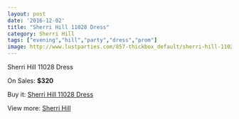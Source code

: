 ```yaml
---
layout: post
date: '2016-12-02'
title: "Sherri Hill 11028 Dress"
category: Sherri Hill
tags: ["evening","hill","party","dress","prom"]
image: http://www.lustparties.com/857-thickbox_default/sherri-hill-11028-dress.jpg
---
```

Sherri Hill 11028 Dress

On Sales: **$320**
<a href="https://www.lustparties.com/en/sherri-hill/290-sherri-hill-11028-dress.html"><amp-img layout="responsive" width="600" height="600" src="//www.lustparties.com/857-thickbox_default/sherri-hill-11028-dress.jpg" alt="Sherri Hill 11028 Dress 0" /></a>
<a href="https://www.lustparties.com/en/sherri-hill/290-sherri-hill-11028-dress.html"><amp-img layout="responsive" width="600" height="600" src="//www.lustparties.com/858-thickbox_default/sherri-hill-11028-dress.jpg" alt="Sherri Hill 11028 Dress 1" /></a>
<a href="https://www.lustparties.com/en/sherri-hill/290-sherri-hill-11028-dress.html"><amp-img layout="responsive" width="600" height="600" src="//www.lustparties.com/859-thickbox_default/sherri-hill-11028-dress.jpg" alt="Sherri Hill 11028 Dress 2" /></a>
<a href="https://www.lustparties.com/en/sherri-hill/290-sherri-hill-11028-dress.html"><amp-img layout="responsive" width="600" height="600" src="//www.lustparties.com/860-thickbox_default/sherri-hill-11028-dress.jpg" alt="Sherri Hill 11028 Dress 3" /></a>
<a href="https://www.lustparties.com/en/sherri-hill/290-sherri-hill-11028-dress.html"><amp-img layout="responsive" width="600" height="600" src="//www.lustparties.com/861-thickbox_default/sherri-hill-11028-dress.jpg" alt="Sherri Hill 11028 Dress 4" /></a>

Buy it: [Sherri Hill 11028 Dress](https://www.lustparties.com/en/sherri-hill/290-sherri-hill-11028-dress.html "Sherri Hill 11028 Dress")

View more: [Sherri Hill](https://www.lustparties.com/en/2-sherri-hill "Sherri Hill")